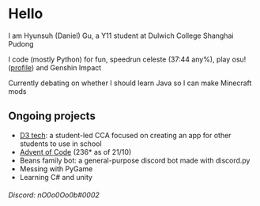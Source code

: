 # Hello

I am Hyunsuh (Daniel) Gu, a Y11 student at Dulwich College Shanghai Pudong

I code (mostly Python) for fun, speedrun celeste (37:44 any%), play osu! ([profile](https://osu.ppy.sh/users/29165713)) and Genshin Impact

Currently debating on whether I should learn Java so I can make Minecraft mods 

## Ongoing projects
- [D3 tech](https://github.com/n0Oo0Oo0b/d3-tech): a student-led CCA focused on creating an app for other students to use in school
- [Advent of Code](https://github.com/n0Oo0Oo0b/advent-of-code) (236* as of 21/10)
- Beans family bot: a general-purpose discord bot made with discord.py
- Messing with PyGame
- Learning C# and unity

###### Discord: nO0o0Oo0b#0002
